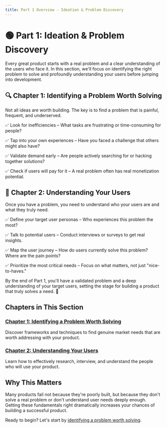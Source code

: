 ```yaml
---
title: Part 1 Overview - Ideation & Problem Discovery
---
```


# 🟢 Part 1: Ideation & Problem Discovery

Every great product starts with a real problem and a clear understanding of the users who face it. In this section, we'll focus on identifying the right problem to solve and profoundly understanding your users before jumping into development.

## 🔍 Chapter 1: Identifying a Problem Worth Solving

Not all ideas are worth building. The key is to find a problem that is painful, frequent, and underserved.

 ✅ Look for inefficiencies – What tasks are frustrating or time-consuming for people?
 
 ✅ Tap into your own experiences – Have you faced a challenge that others might also have?
 
 ✅ Validate demand early – Are people actively searching for or hacking together solutions?
 
 ✅ Check if users will pay for it – A real problem often has real monetization potential.

## 👥 Chapter 2: Understanding Your Users

Once you have a problem, you need to understand who your users are and what they truly need.

 ✅ Define your target user personas – Who experiences this problem the most?
 
 ✅ Talk to potential users – Conduct interviews or surveys to get real insights.
 
 ✅ Map the user journey – How do users currently solve this problem? Where are the pain points?
 
 ✅ Prioritize the most critical needs – Focus on what matters, not just "nice-to-haves."

By the end of Part 1, you'll have a validated problem and a deep understanding of your target users, setting the stage for building a product that truly solves a need. 🚀

## Chapters in This Section

### [Chapter 1: Identifying a Problem Worth Solving](/part1/identifying-problems)
Discover frameworks and techniques to find genuine market needs that are worth addressing with your product.

### [Chapter 2: Understanding Your Users](/part1/understanding-users)
Learn how to effectively research, interview, and understand the people who will use your product.

## Why This Matters

Many products fail not because they're poorly built, but because they don't solve a real problem or don't understand user needs deeply enough. Getting these fundamentals right dramatically increases your chances of building a successful product.

Ready to begin? Let's start by [identifying a problem worth solving](/part1/identifying-problems). 